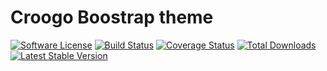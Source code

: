 # Croogo Boostrap theme

[![Software License](https://img.shields.io/badge/license-MIT-brightgreen.svg?style=flat-square)](LICENSE.txt)
[![Build Status](https://img.shields.io/travis/CVO-Technologies/croogo-bootstrap-theme/master.svg?style=flat-square)](https://travis-ci.org/CVO-Technologies/croogo-bootstrap-theme)
[![Coverage Status](https://img.shields.io/codecov/c/github/cvo-technologies/croogo-bootstrap-theme.svg?style=flat-square)](https://codecov.io/github/cvo-technologies/croogo-bootstrap-theme)
[![Total Downloads](https://img.shields.io/packagist/dt/cvo-technologies/croogo-bootstrap.svg?style=flat-square)](https://packagist.org/packages/cvo-technologies/croogo-bootstrap)
[![Latest Stable Version](https://img.shields.io/packagist/v/cvo-technologies/croogo-bootstrap.svg?style=flat-square&label=stable)](https://packagist.org/packages/cvo-technologies/croogo-bootstrap)

